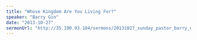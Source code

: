 ```yaml
---
title: "Whose Kingdom Are You Living For?"
speaker: "Barry Gin"
date: "2013-10-27"
sermonUrl: "http://35.190.93.184/sermons/20131027_sunday_pastor_barry_gin_whose_kingdom_are_you_living_for_1.mp3"
---
```

